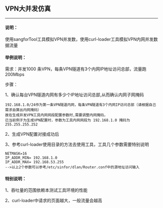 ## VPN大并发仿真

---

#### 说明：

使用sangforTool工具模拟VPN并发数，使用curl-loader工具模拟VPN内网并发数据流量

#### 举例说明：

需求：并发1000 条VPN，每条VPN隧道有3个内网IP地址访问总部，流量跑200Mbps

步骤：

1、确认每台VPN隧道内网有多少个IP地址访问总部,从而确认内网子网掩码

```
192.168.1.0/24作为第一条VPN隧道内网，每条VPN隧道有3个内网IP访问总部（请根据自己需求自算出内网掩码）
故在生成并发VPN工具内网网段配置参数时,需要调整内网掩码，
已当前例子为生成VPN配置时，参数为工具内网网段为 192.168.1.0 掩码为 255.255.255.252
```

2、生成VPN配置对接成功后

3、参考curl-loader使用目录的方法去使用工具，工具几个参数需要特别说明

```
NETMASK=16
IP_ADDR_MIN= 192.168.1.0 
IP_ADDR_MAX= 192.168.53.255
-->以上2个参数可以参考/etc/sinfor/dlan/Router.conf中的源地址访问输入
```

#### 特别说明：

1、吞吐量的范围依赖本测试工具环境的性能

2、curl-loader中请求的页面越大，一般流量会越高

